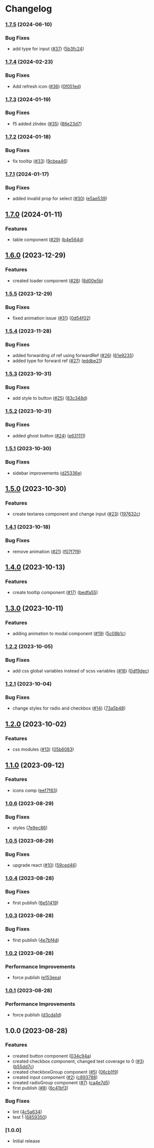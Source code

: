 # Changelog

### [1.7.5](https://github.com/makhynenko/ui-components/compare/v1.7.4...v1.7.5) (2024-06-10)


### Bug Fixes

* add type for input  ([#37](https://github.com/makhynenko/ui-components/issues/37)) ([5b3fc24](https://github.com/makhynenko/ui-components/commit/5b3fc24e4393047fd75b785f09b316a3cdba3857))

### [1.7.4](https://github.com/makhynenko/ui-components/compare/v1.7.3...v1.7.4) (2024-02-23)


### Bug Fixes

* Add refresh icon ([#36](https://github.com/makhynenko/ui-components/issues/36)) ([0f051ed](https://github.com/makhynenko/ui-components/commit/0f051edb2179976f901f8ced0952f9d5ad070c04))

### [1.7.3](https://github.com/makhynenko/ui-components/compare/v1.7.2...v1.7.3) (2024-01-19)


### Bug Fixes

* f5 added zIndex ([#35](https://github.com/makhynenko/ui-components/issues/35)) ([86e23d7](https://github.com/makhynenko/ui-components/commit/86e23d7511f4ab929138bdd030998efed82d64af))

### [1.7.2](https://github.com/makhynenko/ui-components/compare/v1.7.1...v1.7.2) (2024-01-18)


### Bug Fixes

* fix tooltip ([#33](https://github.com/makhynenko/ui-components/issues/33)) ([9cbea46](https://github.com/makhynenko/ui-components/commit/9cbea46001915f728bc82d0846e81dfdddc0abb3))

### [1.7.1](https://github.com/makhynenko/ui-components/compare/v1.7.0...v1.7.1) (2024-01-17)


### Bug Fixes

* added invalid prop for select ([#30](https://github.com/makhynenko/ui-components/issues/30)) ([e5ae539](https://github.com/makhynenko/ui-components/commit/e5ae539bafdb3993af0152a06238f8bca7d214ff))

## [1.7.0](https://github.com/makhynenko/ui-components/compare/v1.6.0...v1.7.0) (2024-01-11)


### Features

* table component ([#29](https://github.com/makhynenko/ui-components/issues/29)) ([b4e564d](https://github.com/makhynenko/ui-components/commit/b4e564dc4a531197acdb42582ad76262a2a0fd49))

## [1.6.0](https://github.com/makhynenko/ui-components/compare/v1.5.5...v1.6.0) (2023-12-29)


### Features

* created loader component ([#28](https://github.com/makhynenko/ui-components/issues/28)) ([8d00e5b](https://github.com/makhynenko/ui-components/commit/8d00e5b260494c4f16e53f822040e10d00fe5b80))

### [1.5.5](https://github.com/makhynenko/ui-components/compare/v1.5.4...v1.5.5) (2023-12-29)


### Bug Fixes

* fixed animation issue ([#31](https://github.com/makhynenko/ui-components/issues/31)) ([0d54f02](https://github.com/makhynenko/ui-components/commit/0d54f02554b50b60a863b67f3754a9a0eae06bcc))

### [1.5.4](https://github.com/makhynenko/ui-components/compare/v1.5.3...v1.5.4) (2023-11-28)


### Bug Fixes

* added forwarding of ref using forwardRef ([#26](https://github.com/makhynenko/ui-components/issues/26)) ([61e9235](https://github.com/makhynenko/ui-components/commit/61e923544989389c65f62fccde5186205717db65))
* added type for forward ref ([#27](https://github.com/makhynenko/ui-components/issues/27)) ([eddbe21](https://github.com/makhynenko/ui-components/commit/eddbe21dd5f9cd5739fc2db64841ce3842f03239))

### [1.5.3](https://github.com/makhynenko/ui-components/compare/v1.5.2...v1.5.3) (2023-10-31)


### Bug Fixes

* add style to button ([#25](https://github.com/makhynenko/ui-components/issues/25)) ([83c348d](https://github.com/makhynenko/ui-components/commit/83c348d2a087348c17681b9dbcb6e4f967b5a6ea))

### [1.5.2](https://github.com/makhynenko/ui-components/compare/v1.5.1...v1.5.2) (2023-10-31)


### Bug Fixes

* added ghost button  ([#24](https://github.com/makhynenko/ui-components/issues/24)) ([e631111](https://github.com/makhynenko/ui-components/commit/e63111112d286e1ac8d3b624fb63b433ad214ee8))

### [1.5.1](https://github.com/makhynenko/ui-components/compare/v1.5.0...v1.5.1) (2023-10-30)


### Bug Fixes

* sidebar improvements ([d25336e](https://github.com/makhynenko/ui-components/commit/d25336e21f3f2de349fec538478a4e67d624c06b))

## [1.5.0](https://github.com/makhynenko/ui-components/compare/v1.4.1...v1.5.0) (2023-10-30)


### Features

* create textarea component and change input ([#23](https://github.com/makhynenko/ui-components/issues/23)) ([197632c](https://github.com/makhynenko/ui-components/commit/197632c77d4435b7c20e2aa543cad124eeff7a60))

### [1.4.1](https://github.com/makhynenko/ui-components/compare/v1.4.0...v1.4.1) (2023-10-18)


### Bug Fixes

* remove animation ([#21](https://github.com/makhynenko/ui-components/issues/21)) ([f07f7f9](https://github.com/makhynenko/ui-components/commit/f07f7f95fcaa4e037e434cee9b049a0b57c1b3e1))

## [1.4.0](https://github.com/makhynenko/ui-components/compare/v1.3.0...v1.4.0) (2023-10-13)


### Features

* create tooltip component ([#17](https://github.com/makhynenko/ui-components/issues/17)) ([bedfa55](https://github.com/makhynenko/ui-components/commit/bedfa557a6162192ba2f81fba434d112a6383f25))

## [1.3.0](https://github.com/makhynenko/ui-components/compare/v1.2.2...v1.3.0) (2023-10-11)


### Features

* adding animation to modal component ([#19](https://github.com/makhynenko/ui-components/issues/19)) ([5c08b1c](https://github.com/makhynenko/ui-components/commit/5c08b1c592266396a44ac9ff7848c9710d347c2c))

### [1.2.2](https://github.com/makhynenko/ui-components/compare/v1.2.1...v1.2.2) (2023-10-05)


### Bug Fixes

* add css global variables instead of scss variables ([#16](https://github.com/makhynenko/ui-components/issues/16)) ([0df9dec](https://github.com/makhynenko/ui-components/commit/0df9dec4a0f08c76779b5b40def0ed583f16f735))

### [1.2.1](https://github.com/makhynenko/ui-components/compare/v1.2.0...v1.2.1) (2023-10-04)


### Bug Fixes

* change styles for radio and checkbox ([#14](https://github.com/makhynenko/ui-components/issues/14)) ([73a5b48](https://github.com/makhynenko/ui-components/commit/73a5b4859ef107ebc57e8c3f40d5cb5b589dd8e1))

## [1.2.0](https://github.com/makhynenko/ui-components/compare/v1.1.0...v1.2.0) (2023-10-02)


### Features

* css modules ([#13](https://github.com/makhynenko/ui-components/issues/13)) ([05b6083](https://github.com/makhynenko/ui-components/commit/05b6083d5e8c68d272abed0b62774e3695f680a1))

## [1.1.0](https://github.com/makhynenko/ui-components/compare/v1.0.6...v1.1.0) (2023-09-12)


### Features

* icons comp ([eef7f83](https://github.com/makhynenko/ui-components/commit/eef7f8335c3abff36b5981ce921d0ea75a16f556))

### [1.0.6](https://github.com/makhynenko/ui-components/compare/v1.0.5...v1.0.6) (2023-08-29)


### Bug Fixes

* styles ([7e9ec86](https://github.com/makhynenko/ui-components/commit/7e9ec865b761a1cb26dabcd894f2eeaa1b83ead7))

### [1.0.5](https://github.com/makhynenko/ui-components/compare/v1.0.4...v1.0.5) (2023-08-29)


### Bug Fixes

* upgrade react ([#10](https://github.com/makhynenko/ui-components/issues/10)) ([59ced46](https://github.com/makhynenko/ui-components/commit/59ced468f78919b132bc8c9711ba3b01e5c95502))

### [1.0.4](https://github.com/makhynenko/ui-components/compare/v1.0.3...v1.0.4) (2023-08-28)


### Bug Fixes

* first publish ([6e51419](https://github.com/makhynenko/ui-components/commit/6e51419b102bd53faaf97fba0a861dc8736d870a))

### [1.0.3](https://github.com/makhynenko/ui-components/compare/v1.0.2...v1.0.3) (2023-08-28)


### Bug Fixes

* first publish ([4e7bf4d](https://github.com/makhynenko/ui-components/commit/4e7bf4d228fd086a42a4d2c88610fb1fef29ef5d))

### [1.0.2](https://github.com/makhynenko/ui-components/compare/v1.0.1...v1.0.2) (2023-08-28)


### Performance Improvements

* force publish ([e153eea](https://github.com/makhynenko/ui-components/commit/e153eeab2f2d41d078952a65987735df05a3fda9))

### [1.0.1](https://github.com/makhynenko/ui-components/compare/v1.0.0...v1.0.1) (2023-08-28)


### Performance Improvements

* force publish ([d3cda1d](https://github.com/makhynenko/ui-components/commit/d3cda1d977527c7f33a7e7bad7cf51f604afc971))

## 1.0.0 (2023-08-28)


### Features

* created button component ([034c94a](https://github.com/makhynenko/ui-components/commit/034c94adc644010722af4dd21661b4720f1746ed))
* created checkbox component, changed test coverage to 0 ([#3](https://github.com/makhynenko/ui-components/issues/3)) ([b55dd7c](https://github.com/makhynenko/ui-components/commit/b55dd7cc7f8808ed89ec211c1c4eae5d79ffa75e))
* created checkboxGroup component ([#5](https://github.com/makhynenko/ui-components/issues/5)) ([06cb1f9](https://github.com/makhynenko/ui-components/commit/06cb1f99e9dece242a34f5cc5f3d4acac217b0ef))
* created input component ([#2](https://github.com/makhynenko/ui-components/issues/2)) ([c893788](https://github.com/makhynenko/ui-components/commit/c893788bf41c1e3b906f198fbf48ce4200c2f924))
* created radioGroup component ([#7](https://github.com/makhynenko/ui-components/issues/7)) ([ca4e7d5](https://github.com/makhynenko/ui-components/commit/ca4e7d57e88b10971e1309aa46cead143c28adf0))
* first publish ([#8](https://github.com/makhynenko/ui-components/issues/8)) ([6c41bf3](https://github.com/makhynenko/ui-components/commit/6c41bf32672efae70ffb6ac1a394745927401199))


### Bug Fixes

* lint ([4c5a634](https://github.com/makhynenko/ui-components/commit/4c5a634674936a15378299b57a69d3f6230c2216))
* test 1 ([6859350](https://github.com/makhynenko/ui-components/commit/6859350f9381cc9b615479e64d096a50178d474b))

### [1.0.0]

- Initial release
